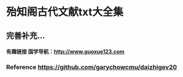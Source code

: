 # 殆知阁古代文献txt大全集
## 完善补充...



#### 有趣链接 国学导航：http://www.guoxue123.com #### 

### Reference https://github.com/garychowcmu/daizhigev20 ###

